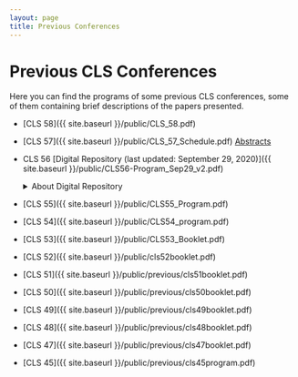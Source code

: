 ```yaml
---
layout: page
title: Previous Conferences
---
```


# Previous CLS Conferences

Here you can find the programs of some previous CLS conferences, some of them containing brief descriptions of the papers presented.
- [CLS 58]({{ site.baseurl }}/public/CLS_58.pdf)
- [CLS 57]({{ site.baseurl }}/public/CLS_57_Schedule.pdf) [Abstracts](https://drive.google.com/drive/folders/10fP_PiUt6N2RvN6hExPRw8bU4mhmUvuq?usp=sharing)
- CLS 56 [Digital Repository (last updated: September 29, 2020)]({{ site.baseurl }}/public/CLS56-Program_Sep29_v2.pdf)
  <details>
  <summary>About Digital Repository</summary>
  The CLS 56 committee value all the work that the authors have conducted and submitted to CLS 56.
  We have decided to host a digital repository specifically for this year due to the cancellation of the event.
  The digital repository contains a subset of accepted talks and papers for CLS 56.
  Please check the full program to learn about all the accepted papers (to be updated).
  We cordially encourage you to communicate with the authors for questions and discussions via email included in the material uploaded to the digital repository.
  We appreciate the contribution of all the authors.<br>
  
  </details>
  
- [CLS 55]({{ site.baseurl }}/public/CLS55_Program.pdf)                                                                                                                             
- [CLS 54]({{ site.baseurl }}/public/CLS54_program.pdf)
- [CLS 53]({{ site.baseurl }}/public/CLS53_Booklet.pdf)
- [CLS 52]({{ site.baseurl }}/public/cls52booklet.pdf)
- [CLS 51]({{ site.baseurl }}/public/previous/cls51booklet.pdf)
- [CLS 50]({{ site.baseurl }}/public/previous/cls50booklet.pdf)
- [CLS 49]({{ site.baseurl }}/public/previous/cls49booklet.pdf)
- [CLS 48]({{ site.baseurl }}/public/previous/cls48booklet.pdf)
- [CLS 47]({{ site.baseurl }}/public/previous/cls47booklet.pdf)
- [CLS 45]({{ site.baseurl }}/public/previous/cls45program.pdf)


